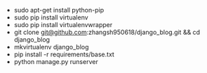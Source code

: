 - sudo apt-get install python-pip
- sudo pip install virtualenv
- sudo pip install virtualenvwrapper
- git clone git@github.com:zhangsh950618/django_blog.git && cd django_blog
- mkvirtualenv django_blog
- pip install -r requirements/base.txt
- python manage.py runserver